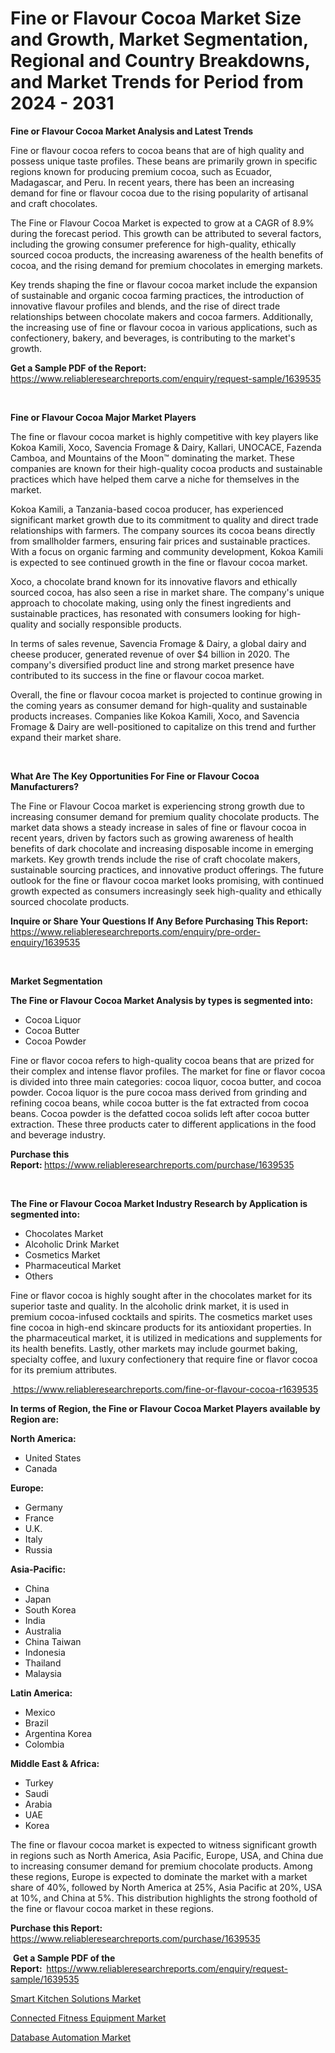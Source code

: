<p><h1>Fine or Flavour Cocoa Market Size and Growth, Market Segmentation, Regional and Country Breakdowns, and Market Trends for Period from 2024 -  2031</h1></p><p><strong>Fine or Flavour Cocoa Market Analysis and Latest Trends</strong></p>
<p><p>Fine or flavour cocoa refers to cocoa beans that are of high quality and possess unique taste profiles. These beans are primarily grown in specific regions known for producing premium cocoa, such as Ecuador, Madagascar, and Peru. In recent years, there has been an increasing demand for fine or flavour cocoa due to the rising popularity of artisanal and craft chocolates.</p><p>The Fine or Flavour Cocoa Market is expected to grow at a CAGR of 8.9% during the forecast period. This growth can be attributed to several factors, including the growing consumer preference for high-quality, ethically sourced cocoa products, the increasing awareness of the health benefits of cocoa, and the rising demand for premium chocolates in emerging markets.</p><p>Key trends shaping the fine or flavour cocoa market include the expansion of sustainable and organic cocoa farming practices, the introduction of innovative flavour profiles and blends, and the rise of direct trade relationships between chocolate makers and cocoa farmers. Additionally, the increasing use of fine or flavour cocoa in various applications, such as confectionery, bakery, and beverages, is contributing to the market's growth.</p></p>
<p><strong>Get a Sample PDF of the Report:&nbsp;</strong> <a href="https://www.reliableresearchreports.com/enquiry/request-sample/1639535">https://www.reliableresearchreports.com/enquiry/request-sample/1639535</a></p>
<p>&nbsp;</p>
<p><strong>Fine or Flavour Cocoa Major Market Players</strong></p>
<p><p>The fine or flavour cocoa market is highly competitive with key players like Kokoa Kamili, Xoco, Savencia Fromage & Dairy, Kallari, UNOCACE, Fazenda Camboa, and Mountains of the Moon™ dominating the market. These companies are known for their high-quality cocoa products and sustainable practices which have helped them carve a niche for themselves in the market.</p><p>Kokoa Kamili, a Tanzania-based cocoa producer, has experienced significant market growth due to its commitment to quality and direct trade relationships with farmers. The company sources its cocoa beans directly from smallholder farmers, ensuring fair prices and sustainable practices. With a focus on organic farming and community development, Kokoa Kamili is expected to see continued growth in the fine or flavour cocoa market.</p><p>Xoco, a chocolate brand known for its innovative flavors and ethically sourced cocoa, has also seen a rise in market share. The company's unique approach to chocolate making, using only the finest ingredients and sustainable practices, has resonated with consumers looking for high-quality and socially responsible products.</p><p>In terms of sales revenue, Savencia Fromage & Dairy, a global dairy and cheese producer, generated revenue of over $4 billion in 2020. The company's diversified product line and strong market presence have contributed to its success in the fine or flavour cocoa market.</p><p>Overall, the fine or flavour cocoa market is projected to continue growing in the coming years as consumer demand for high-quality and sustainable products increases. Companies like Kokoa Kamili, Xoco, and Savencia Fromage & Dairy are well-positioned to capitalize on this trend and further expand their market share.</p></p>
<p>&nbsp;</p>
<p><strong>What Are The Key Opportunities For Fine or Flavour Cocoa Manufacturers?</strong></p>
<p><p>The Fine or Flavour Cocoa market is experiencing strong growth due to increasing consumer demand for premium quality chocolate products. The market data shows a steady increase in sales of fine or flavour cocoa in recent years, driven by factors such as growing awareness of health benefits of dark chocolate and increasing disposable income in emerging markets. Key growth trends include the rise of craft chocolate makers, sustainable sourcing practices, and innovative product offerings. The future outlook for the fine or flavour cocoa market looks promising, with continued growth expected as consumers increasingly seek high-quality and ethically sourced chocolate products.</p></p>
<p><strong>Inquire or Share Your Questions If Any Before Purchasing This Report:</strong> <a href="https://www.reliableresearchreports.com/enquiry/pre-order-enquiry/1639535">https://www.reliableresearchreports.com/enquiry/pre-order-enquiry/1639535</a></p>
<p>&nbsp;</p>
<p><strong>Market Segmentation</strong></p>
<p><strong>The Fine or Flavour Cocoa Market Analysis by types is segmented into:</strong></p>
<p><ul><li>Cocoa Liquor</li><li>Cocoa Butter</li><li>Cocoa Powder</li></ul></p>
<p><p>Fine or flavor cocoa refers to high-quality cocoa beans that are prized for their complex and intense flavor profiles. The market for fine or flavor cocoa is divided into three main categories: cocoa liquor, cocoa butter, and cocoa powder. Cocoa liquor is the pure cocoa mass derived from grinding and refining cocoa beans, while cocoa butter is the fat extracted from cocoa beans. Cocoa powder is the defatted cocoa solids left after cocoa butter extraction. These three products cater to different applications in the food and beverage industry.</p></p>
<p><strong>Purchase this Report:&nbsp;</strong><a href="https://www.reliableresearchreports.com/purchase/1639535">https://www.reliableresearchreports.com/purchase/1639535</a></p>
<p>&nbsp;</p>
<p><strong>The Fine or Flavour Cocoa Market Industry Research by Application is segmented into:</strong></p>
<p><ul><li>Chocolates Market</li><li>Alcoholic Drink Market</li><li>Cosmetics Market</li><li>Pharmaceutical Market</li><li>Others</li></ul></p>
<p><p>Fine or flavor cocoa is highly sought after in the chocolates market for its superior taste and quality. In the alcoholic drink market, it is used in premium cocoa-infused cocktails and spirits. The cosmetics market uses fine cocoa in high-end skincare products for its antioxidant properties. In the pharmaceutical market, it is utilized in medications and supplements for its health benefits. Lastly, other markets may include gourmet baking, specialty coffee, and luxury confectionery that require fine or flavor cocoa for its premium attributes.</p></p>
<p><a href="https://www.reliableresearchreports.com/fine-or-flavour-cocoa-r1639535">&nbsp;https://www.reliableresearchreports.com/fine-or-flavour-cocoa-r1639535</a></p>
<p><strong>In terms of Region, the Fine or Flavour Cocoa Market Players available by Region are:</strong></p>
<p>
    <p> <strong> North America: </strong>
        <ul>
            <li>United States</li>
            <li>Canada</li>
        </ul>
        </p> 
    <p> <strong> Europe: </strong>
        <ul>
            <li>Germany</li>
            <li>France</li>
            <li>U.K.</li>
            <li>Italy</li>
            <li>Russia</li>
        </ul>
        </p> 
    <p> <strong> Asia-Pacific: </strong>
        <ul>
            <li>China</li>
            <li>Japan</li>
            <li>South Korea</li>
            <li>India</li>
            <li>Australia</li>
            <li>China Taiwan</li>
            <li>Indonesia</li>
            <li>Thailand</li>
            <li>Malaysia</li>
        </ul>
        </p> 
    <p> <strong> Latin America: </strong>
        <ul>
            <li>Mexico</li>
            <li>Brazil</li>
            <li>Argentina Korea</li>
            <li>Colombia</li>
        </ul>
        </p> 
    <p> <strong> Middle East & Africa: </strong>
        <ul>
            <li>Turkey</li>
            <li>Saudi</li>
            <li>Arabia</li>
            <li>UAE</li>
            <li>Korea</li>
        </ul>
    </p>
    </p>
<p><p>The fine or flavour cocoa market is expected to witness significant growth in regions such as North America, Asia Pacific, Europe, USA, and China due to increasing consumer demand for premium chocolate products. Among these regions, Europe is expected to dominate the market with a market share of 40%, followed by North America at 25%, Asia Pacific at 20%, USA at 10%, and China at 5%. This distribution highlights the strong foothold of the fine or flavour cocoa market in these regions.</p></p>
<p><strong>Purchase this Report: </strong><a href="https://www.reliableresearchreports.com/purchase/1639535">https://www.reliableresearchreports.com/purchase/1639535</a></p>
<p>&nbsp;<strong>Get a Sample PDF of the Report:&nbsp;&nbsp;</strong><a href="https://www.reliableresearchreports.com/enquiry/request-sample/1639535">https://www.reliableresearchreports.com/enquiry/request-sample/1639535</a></p>
<p><strong></strong></p>
<p><p><a href="https://github.com/juancolorado15/Market-Research-Report-List-3/blob/main/smart-kitchen-solutions-market.md">Smart Kitchen Solutions Market</a></p><p><a href="https://github.com/dx0328/Market-Research-Report-List-3/blob/main/connected-fitness-equipment-market.md">Connected Fitness Equipment Market</a></p><p><a href="https://view.publitas.com/reportprime-1/database-automation-market-a-global-and-regional-analysis-2024-2031/">Database Automation Market</a></p></p>